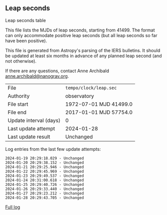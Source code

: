 
## Leap seconds

Leap seconds table

This file lists the MJDs of leap seconds, starting from 41499.
The format can only accommodate positive leap seconds (but all
leap seconds so far have been positive).

This file is generated from Astropy's parsing of the IERS
bulletins. It should be updated at least six months in advance
of any planned leap second (and not otherwise).

If there are any questions, contact Anne Archibald
<anne.archibald@nanograv.org>.

|     |     |
|:--- |:--- |
| File | `tempo/clock/leap.sec` |
| Authority | observatory |
| File start | 1972-07-01 MJD 41499.0 |
| File end | 2017-01-01 MJD 57754.0 |
| Update interval (days) | 0 |
| Last update attempt | 2024-01-28 |
| Last update result | Unchanged |

Log entries from the last few update attempts:
```
2024-01-19 20:29:18.029 - Unchanged
2024-01-20 20:29:38.152 - Unchanged
2024-01-21 20:29:25.946 - Unchanged
2024-01-22 20:29:45.969 - Unchanged
2024-01-23 20:29:49.537 - Unchanged
2024-01-24 20:31:00.618 - Unchanged
2024-01-25 20:29:40.726 - Unchanged
2024-01-26 20:29:33.440 - Unchanged
2024-01-27 20:29:23.212 - Unchanged
2024-01-28 20:29:43.705 - Unchanged
```
[Full log](https://raw.githubusercontent.com/ipta/pulsar-clock-corrections/main/log/tempo/clock/leap.sec.log)
